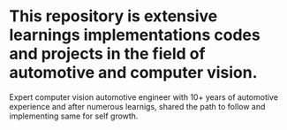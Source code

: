# This repository is extensive learnings implementations codes and projects in the field of automotive and computer vision.

Expert computer vision automotive engineer with 10+ years of automotive experience and after numerous learnigs, shared the path to follow and implementing same for self growth.

